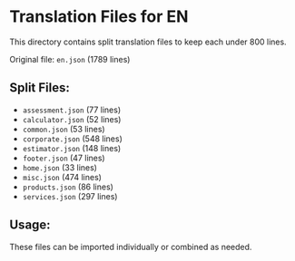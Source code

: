 # Translation Files for EN

This directory contains split translation files to keep each under 800 lines.

Original file: `en.json` (1789 lines)

## Split Files:

- `assessment.json` (77 lines)
- `calculator.json` (52 lines)
- `common.json` (53 lines)
- `corporate.json` (548 lines)
- `estimator.json` (148 lines)
- `footer.json` (47 lines)
- `home.json` (33 lines)
- `misc.json` (474 lines)
- `products.json` (86 lines)
- `services.json` (297 lines)

## Usage:

These files can be imported individually or combined as needed.
